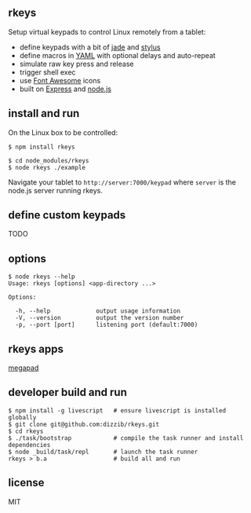 ## rkeys

Setup virtual keypads to control Linux remotely from a tablet:

- define keypads with a bit of [jade] and [stylus]
- define macros in [YAML] with optional delays and auto-repeat
- simulate raw key press and release
- trigger shell exec
- use [Font Awesome][fa] icons
- built on [Express] and [node.js]

## install and run

On the Linux box to be controlled:

    $ npm install rkeys

    $ cd node_modules/rkeys
    $ node rkeys ./example

Navigate your tablet to `http://server:7000/keypad` where `server` is
the node.js server running rkeys.

## define custom keypads

TODO

## options

    $ node rkeys --help
    Usage: rkeys [options] <app-directory ...>

    Options:

      -h, --help             output usage information
      -V, --version          output the version number
      -p, --port [port]      listening port (default:7000)

## rkeys apps

[megapad](https://github.com/dizzib/megapad)

## developer build and run

    $ npm install -g livescript   # ensure livescript is installed globally
    $ git clone git@github.com:dizzib/rkeys.git
    $ cd rkeys
    $ ./task/bootstrap            # compile the task runner and install dependencies
    $ node _build/task/repl       # launch the task runner
    rkeys > b.a                   # build all and run

## license

MIT

[Express]: http://expressjs.com
[fa]: http://fortawesome.github.io/Font-Awesome/
[jade]: http://jade-lang.com
[LiveScript]: https://github.com/gkz/LiveScript
[node.js]: http://nodejs.org
[stylus]: https://learnboost.github.io/stylus
[YAML]: https://en.wikipedia.org/wiki/YAML
